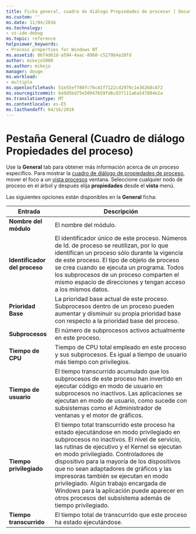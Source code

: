 ```yaml
---
title: Ficha general, cuadro de diálogo Propiedades de procesar | Documentos de Microsoft
ms.custom: ''
ms.date: 11/04/2016
ms.technology:
- vs-ide-debug
ms.topic: reference
helpviewer_keywords:
- Process properties for Windows NT
ms.assetid: 86f4d61d-a594-4aac-8960-c5279b4a10fd
author: mikejo5000
ms.author: mikejo
manager: douge
ms.workload:
- multiple
ms.openlocfilehash: 51e55ef780fc76c41f7122cd2970c1e36268c872
ms.sourcegitcommit: 6a9d5bd75e50947659fd6c837111a6a547884e2a
ms.translationtype: MT
ms.contentlocale: es-ES
ms.lasthandoff: 04/16/2018
---
```

# <a name="general-tab-process-properties-dialog-box"></a>Pestaña General (Cuadro de diálogo Propiedades del proceso)
Use la **General** tab para obtener más información acerca de un proceso específico. Para mostrar la [cuadro de diálogo de propiedades de proceso](../debugger/process-properties-dialog-box.md), mover el foco a un [vista procesos](../debugger/processes-view.md) ventana. Seleccione cualquier nodo de proceso en el árbol y después elija **propiedades** desde el **vista** menú.  
  
 Las siguientes opciones están disponibles en la **General** ficha:  
  
|Entrada|Descripción|  
|-----------|-----------------|  
|**Nombre del módulo**|El nombre del módulo.|  
|**Identificador del proceso**|El identificador único de este proceso. Números de Id. de proceso se reutilizan, por lo que identifican un proceso sólo durante la vigencia de este proceso. El tipo de objeto de proceso se crea cuando se ejecuta un programa. Todos los subprocesos de un proceso comparten el mismo espacio de direcciones y tengan acceso a los mismos datos.|  
|**Prioridad Base**|La prioridad base actual de este proceso. Subprocesos dentro de un proceso pueden aumentar y disminuir su propia prioridad base con respecto a la prioridad base del proceso.|  
|**Subprocesos**|El número de subprocesos activos actualmente en este proceso.|  
|**Tiempo de CPU**|Tiempo de CPU total empleado en este proceso y sus subprocesos. Es igual a tiempo de usuario más tiempo con privilegios.|  
|**Tiempo de usuario**|El tiempo transcurrido acumulado que los subprocesos de este proceso han invertido en ejecutar código en modo de usuario en subprocesos no inactivos. Las aplicaciones se ejecutan en modo de usuario, como sucede con subsistemas como el Administrador de ventanas y el motor de gráficos.|  
|**Tiempo privilegiado**|El tiempo total transcurrido este proceso ha estado ejecutándose en modo privilegiado en subprocesos no inactivos. El nivel de servicio, las rutinas de ejecutivo y el Kernel se ejecutan en modo privilegiado. Controladores de dispositivo para la mayoría de los dispositivos que no sean adaptadores de gráficos y las impresoras también se ejecutan en modo privilegiado. Algún trabajo encargada de Windows para la aplicación puede aparecer en otros procesos del subsistema además de tiempo privilegiado.|  
|**Tiempo transcurrido**|El tiempo total de transcurrido que este proceso ha estado ejecutándose.|